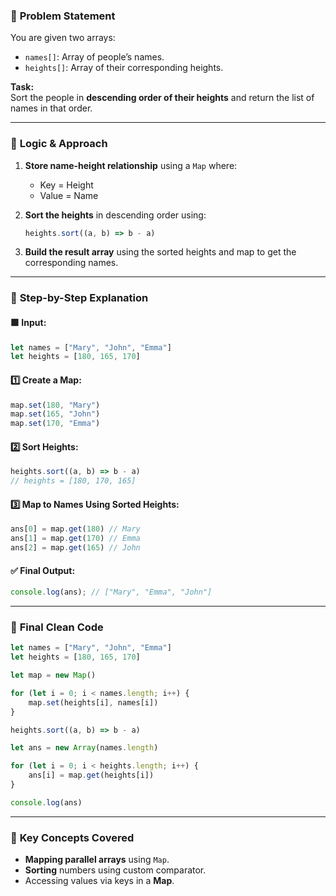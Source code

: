 
### 💬 **Problem Statement**
You are given two arrays:
- `names[]`: Array of people’s names.
- `heights[]`: Array of their corresponding heights.

**Task:**  
Sort the people in **descending order of their heights** and return the list of names in that order.

---

### 🧠 **Logic & Approach**

1. **Store name-height relationship** using a `Map` where:
   - Key = Height  
   - Value = Name

2. **Sort the heights** in descending order using:
   ```js
   heights.sort((a, b) => b - a)
   ```

3. **Build the result array** using the sorted heights and map to get the corresponding names.

---

### 🧱 **Step-by-Step Explanation**

#### 🟩 Input:
```js
let names = ["Mary", "John", "Emma"]
let heights = [180, 165, 170]
```

#### 1️⃣ Create a Map:
```js
map.set(180, "Mary")
map.set(165, "John")
map.set(170, "Emma")
```

#### 2️⃣ Sort Heights:
```js
heights.sort((a, b) => b - a)
// heights = [180, 170, 165]
```

#### 3️⃣ Map to Names Using Sorted Heights:
```js
ans[0] = map.get(180) // Mary
ans[1] = map.get(170) // Emma
ans[2] = map.get(165) // John
```

#### ✅ Final Output:
```js
console.log(ans); // ["Mary", "Emma", "John"]
```

---

### 🧾 **Final Clean Code**
```js
let names = ["Mary", "John", "Emma"]
let heights = [180, 165, 170]

let map = new Map()

for (let i = 0; i < names.length; i++) {
    map.set(heights[i], names[i])
}

heights.sort((a, b) => b - a)

let ans = new Array(names.length)

for (let i = 0; i < heights.length; i++) {
    ans[i] = map.get(heights[i])
}

console.log(ans)
```

---

### 📌 **Key Concepts Covered**
- **Mapping parallel arrays** using `Map`.
- **Sorting** numbers using custom comparator.
- Accessing values via keys in a **Map**.